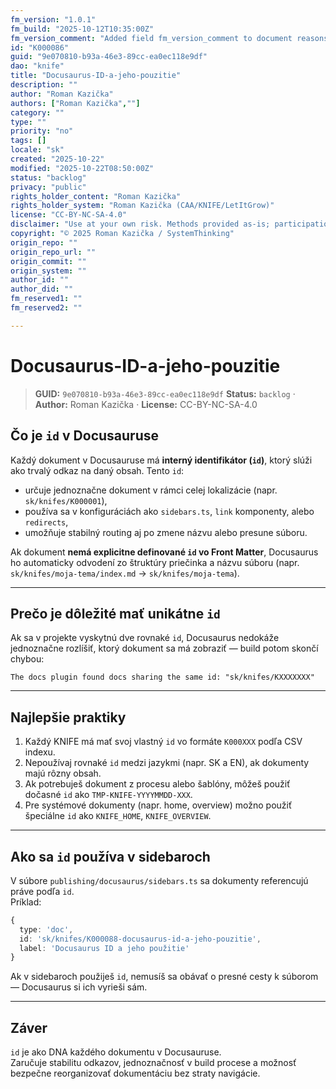 ```yaml
---
fm_version: "1.0.1"
fm_build: "2025-10-12T10:35:00Z"
fm_version_comment: "Added field fm_version_comment to document reasons for FM updates"
id: "K000086"
guid: "9e070810-b93a-46e3-89cc-ea0ec118e9df"
dao: "knife"
title: "Docusaurus-ID-a-jeho-pouzitie"
description: ""
author: "Roman Kazička"
authors: ["Roman Kazička",""]
category: ""
type: ""
priority: "no"
tags: []
locale: "sk"
created: "2025-10-22"
modified: "2025-10-22T08:50:00Z"
status: "backlog"
privacy: "public"
rights_holder_content: "Roman Kazička"
rights_holder_system: "Roman Kazička (CAA/KNIFE/LetItGrow)"
license: "CC-BY-NC-SA-4.0"
disclaimer: "Use at your own risk. Methods provided as-is; participation is voluntary and context-aware."
copyright: "© 2025 Roman Kazička / SystemThinking"
origin_repo: ""
origin_repo_url: ""
origin_commit: ""
origin_system: ""
author_id: ""
author_did: ""
fm_reserved1: ""
fm_reserved2: ""

---
```

# Docusaurus-ID-a-jeho-pouzitie

<!-- fm-visible: start -->
> **GUID:** `9e070810-b93a-46e3-89cc-ea0ec118e9df`
> **Status:** `backlog` · **Author:** Roman Kazička · **License:** CC-BY-NC-SA-4.0
<!-- fm-visible: end -->

## Čo je `id` v Docusauruse

Každý dokument v Docusauruse má **interný identifikátor (`id`)**, ktorý slúži ako trvalý odkaz na daný obsah. Tento `id`:
- určuje jednoznačne dokument v rámci celej lokalizácie (napr. `sk/knifes/K000001`),
- používa sa v konfiguráciách ako `sidebars.ts`, `link` komponenty, alebo `redirects`,
- umožňuje stabilný routing aj po zmene názvu alebo presune súboru.

Ak dokument **nemá explicitne definované `id` vo Front Matter**, Docusaurus ho automaticky odvodení zo štruktúry priečinka a názvu súboru (napr. `sk/knifes/moja-tema/index.md` → `sk/knifes/moja-tema`).

---

## Prečo je dôležité mať unikátne `id`

Ak sa v projekte vyskytnú dve rovnaké `id`, Docusaurus nedokáže jednoznačne rozlíšiť, ktorý dokument sa má zobraziť — build potom skončí chybou:

```
The docs plugin found docs sharing the same id: "sk/knifes/KXXXXXXX"
```

---

## Najlepšie praktiky

1. Každý KNIFE má mať svoj vlastný `id` vo formáte `K000XXX` podľa CSV indexu.
2. Nepoužívaj rovnaké `id` medzi jazykmi (napr. SK a EN), ak dokumenty majú rôzny obsah.
3. Ak potrebuješ dokument z procesu alebo šablóny, môžeš použiť dočasné `id` ako `TMP-KNIFE-YYYYMMDD-XXX`.
4. Pre systémové dokumenty (napr. home, overview) možno použiť špeciálne `id` ako `KNIFE_HOME`, `KNIFE_OVERVIEW`.

---

## Ako sa `id` používa v sidebaroch

V súbore `publishing/docusaurus/sidebars.ts` sa dokumenty referencujú práve podľa `id`.  
Príklad:

```ts
{
  type: 'doc',
  id: 'sk/knifes/K000088-docusaurus-id-a-jeho-pouzitie',
  label: 'Docusaurus ID a jeho použitie'
}
```

Ak v sidebaroch použiješ `id`, nemusíš sa obávať o presné cesty k súborom — Docusaurus si ich vyrieši sám.

---

## Záver

`id` je ako DNA každého dokumentu v Docusauruse.  
Zaručuje stabilitu odkazov, jednoznačnosť v build procese a možnosť bezpečne reorganizovať dokumentáciu bez straty navigácie.
